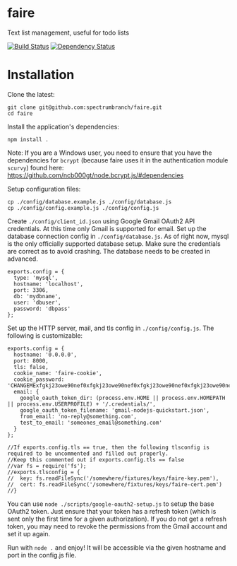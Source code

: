 faire
=====

Text list management, useful for todo lists

[![Build Status](https://api.travis-ci.org/spectrumbranch/faire.png)](http://travis-ci.org/spectrumbranch/faire)
[![Dependency Status](https://gemnasium.com/badges/github.com/spectrumbranch/faire.svg)](https://gemnasium.com/github.com/spectrumbranch/faire)


Installation
============
Clone the latest:
```
git clone git@github.com:spectrumbranch/faire.git
cd faire
```
Install the application's dependencies:
```
npm install .
```

Note: If you are a Windows user, you need to ensure that you have the dependencies for ```bcrypt``` (because faire uses it in the authentication module ```scurvy```) found here: https://github.com/ncb000gt/node.bcrypt.js/#dependencies

Setup configuration files:
```
cp ./config/database.example.js ./config/database.js
cp ./config/config.example.js ./config/config.js
```

Create `./config/client_id.json` using Google Gmail OAuth2 API credentials. At this time only Gmail is supported for email.
Set up the database connection config in ```./config/database.js```. As of right now, mysql is the only officially supported database setup. Make sure the credentials are correct as to avoid crashing. The database needs to be created in advanced.
```
exports.config = {
  type: 'mysql',
  hostname: 'localhost',
  port: 3306,
  db: 'mydbname',
  user: 'dbuser',
  password: 'dbpass'
};
```
Set up the HTTP server, mail, and tls config in ```./config/config.js```. The following is customizable:
```
exports.config = {
  hostname: '0.0.0.0',
  port: 8000,
  tls: false,
  cookie_name: 'faire-cookie',
  cookie_password: 'CHANGEMExfgkj23owe90nef0xfgkj23owe90nef0xfgkj23owe90nef0xfgkj23owe90nef0xfgkj23owe90nef0_',
  email: {
    google_oauth_token_dir: (process.env.HOME || process.env.HOMEPATH || process.env.USERPROFILE) + '/.credentials/',
    google_oauth_token_filename: 'gmail-nodejs-quickstart.json',
    from_email: 'no-reply@something.com',
    test_to_email: 'someones_email@something.com'
  }
};

//If exports.config.tls == true, then the following tlsconfig is required to be uncommented and filled out properly.
//Keep this commented out if exports.config.tls == false
//var fs = require('fs');
//exports.tlsconfig = {
//  key: fs.readFileSync('/somewhere/fixtures/keys/faire-key.pem'),
//  cert: fs.readFileSync('/somewhere/fixtures/keys/faire-cert.pem')
//}
```

You can use `node ./scripts/google-oauth2-setup.js` to setup the base OAuth2 token. Just ensure that your token has a refresh token (which is sent only the first time for a given authorization). If you do not get a refresh token, you may need to revoke the permissions from the Gmail account and set it up again.

Run with ```node .``` and enjoy! It will be accessible via the given hostname and port in the config.js file.
